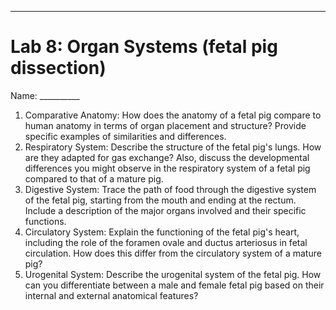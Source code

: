 ------

# Lab 8: Organ Systems (fetal pig dissection)

Name: __________

1. Comparative Anatomy: How does the anatomy of a fetal pig compare to human anatomy in
   terms of organ placement and structure? Provide specific examples of similarities and
   differences.
2. Respiratory System: Describe the structure of the fetal pig's lungs. How are they adapted for
   gas exchange? Also, discuss the developmental differences you might observe in the
   respiratory system of a fetal pig compared to that of a mature pig.
3. Digestive System: Trace the path of food through the digestive system of the fetal pig,
   starting from the mouth and ending at the rectum. Include a description of the major organs
   involved and their specific functions.
4. Circulatory System: Explain the functioning of the fetal pig's heart, including the role of the
   foramen ovale and ductus arteriosus in fetal circulation. How does this differ from the
   circulatory system of a mature pig?
5. Urogenital System: Describe the urogenital system of the fetal pig. How can you
   differentiate between a male and female fetal pig based on their internal and external
   anatomical features?
